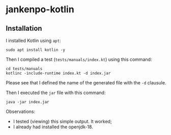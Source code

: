 # jankenpo-kotlin

## Installation

I installed Kotlin using `apt`:

```
sudo apt install kotlin -y
```

Then I compiled a test (`tests/manuals/index.kt`) using this command:

```
cd tests/manuals
kotlinc -include-runtime index.kt -d index.jar
```

Please see that I defined the name of the generated file with the `-d` clausule.

Then I executed the `jar` file with this command:

```
java -jar index.jar
```

Observations: 

- I tested (viewing) this simple output. It worked;
- I already had installed the openjdk-18.

